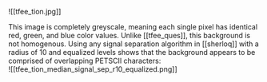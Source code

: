 ![[tfee_tion.jpg]]

This image is completely greyscale, meaning each single pixel has identical red, green, and blue color values. Unlike [[tfee_ques]], this background is not homogenous. 
Using any signal separation algorithm in [[sherloq]] with a radius of 10 and equalized levels shows that the background appears to be comprised of overlapping PETSCII characters:  
![[tfee_tion_median_signal_sep_r10_equalized.png]]